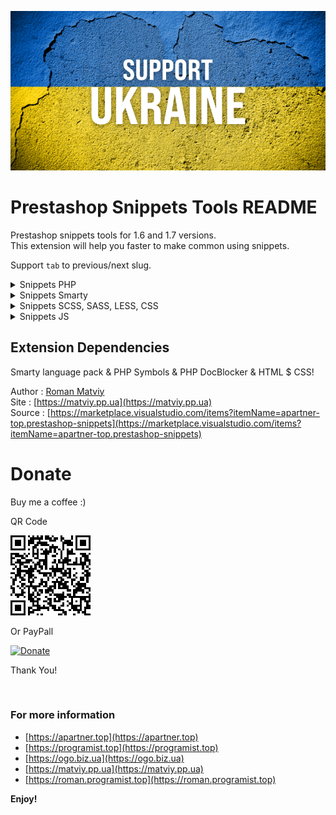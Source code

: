 <a href="https://bank.gov.ua/en/news/all/natsionalniy-bank-vidkriv-spetsrahunok-dlya-zboru-koshtiv-na-potrebi-armiyi"><img src="images/support-Ukraine1.png" alt="support Ukraine"></a>
<a href="https://war.ukraine.ua" style="display: none"><img src="images/russia-invaded-Ukraine.png" alt="russia invaded Ukraine"></a>

#

# Prestashop Snippets Tools README

Prestashop snippets tools for 1.6 and 1.7 versions.<br>
This extension will help you faster to make common using snippets.

Support `tab` to previous/next slug.

<details>
<summary>Snippets PHP</summary>

-   p:ajaxMethod => Ajax Call Your Method
-   p:ajaxAdminController => Ajax Call Your Admin Controller Code
-   p:ajaxFrontController => Ajax Call Your Front Controller Code
-   p:dump => var_dump('');
-   p:printr => print_r('');
-   p:getIsset => Checks if a key exists either in $\_POST or $\_GET Tools::getIsset('');
-   p:getval => Tools::getValue('');
-   p:getAllValues => Get all values from $_POST/$\_GET. Tools::getAllValues();
-   p:redirectAdmin => Redirect user to another page (using header Location) Tools::redirectAdmin($url);
-   p:redirectLink => Redirect URLs already containing PS_BASE_URI Tools::redirectLink($url);
-   p:redirect => Redirect user to another page Tools::redirect($url);
-   p:prefix => Db::getInstance->getPrefix();
-   p:token => Give a admin token Tools::getAdminTokenLite('<admin_controller_name>');
-   p:psquery => Show an instance of DBQuery
-   p:sqlexecute => Prestashop DB execute function
-   p:sqlexecuteS => Prestashop DB executeS function
-   p:sqlrow => Give a Db::getInstance()->getRow($sql);
-   p:sqlval => Give a Db::getInstance()->getValue($sql);
-   p:clean => Allows to display the text without HTML tags and slashes
-   p:userBrowser => Get user browser
-   p:userPlatform => Get user platform
-   p:boolVal => Bool Value
-   p:phpVer => Identify the version of php
-   p:camelCaseToKebabCase => Converts SomethingLikeThis to something-like-this
-   p:toUnderscoreCase => Converts SomethingLikeThis to something-like-this
-   p:toCamelCase => Translates a string with underscores into camel case (e.g. first_name -> firstName)
-   p:simplexml_load_file => Function simplexml_load_file()
-   p:class => Create a Prestashop object model sample !
-   p:module => Create a Prestashop Module sample !
-   p:assign => Give a $this->context->smarty->assign(array());
-   p:mail_send => Give a complete Mail::send() call

### Configuration storage service

#### Store configuration data

-   p:configuration::set => Configuration::set(string $key, mixed $value, ShopConstraint $shopConstraint = null);

    > This method returns true if the operation is successful, false otherwise.

#### Check if a configuration data set exists

-   p:configuration::has => Configuration::has(string $key, ShopConstraint $shopConstraint = null);

    > This method returns true if the data exists, false otherwise.

#### Update configuration data

-   p:configuration::updateValue => Configuration::updateValue(string $key, mixed $default = null);

    > This method returns the data for $key if it data exists, or NULL otherwise.

#### Retrieve configuration data

-   p:configuration::get => Configuration::get(string $key, mixed $default = null);

    > This method returns the data for $key if it data exists, or NULL otherwise.
    >
    > If the data is stored as multi language, this will return an array of values indexed by language id.

#### Delete configuration

-   p:configuration::remove = > Configuration::remove(string $key);

    > This method returns nothing, and throws an Exception on error.

<!-- Support `tab` to previous/next slug. -->

### Functions with PHPStorm

-   As you can see, I add new functions , references by PHPStorm.

| shortcut | function                      |
| -------- | ----------------------------- |
| \_c      | build construct method        |
| eco      | echo                          |
| fore     | foreach                       |
| forek    | foreach with key              |
| inc      | include                       |
| inco     | include_once                  |
| prif     | build private method          |
| prisf    | build private static method   |
| prof     | build protected method        |
| prosf    | build protected static method |
| pubf     | build public method           |
| pubsf    | build public static method    |
| rqr      | require                       |
| rqro     | require_once                  |
| thr      | throw new...                  |

<br>

### Magic constants

| shortcut | constant          |
| -------- | ----------------- |
| \_l      | \_\_LINE\_\_      |
| \_f      | \_\_FILE\_\_      |
| \_d      | \_\_DIR\_\_       |
| \_fun    | \_\_FUNCTION\_\_  |
| \_cl     | \_\_CLASS\_\_     |
| \_t      | \_\_TRAIT\_\_     |
| \_m      | \_\_METHOD\_\_    |
| \_n      | \_\_NAMESPACE\_\_ |
| \_cn     | ClassName::class  |

</details>

<details>
<summary>Snippets Smarty</summary>

-   p:l => {l s='' mod='' d='Shop.Theme.Action'}
-   p:l => {l s='' sprintf=[$var|intval] mod='<module_name>' d='Shop.Theme.Action'}
-   p:dump => {$var|dump}
-   p:vdump => {$var|var_dump}
-   p:printr => {$var|print_r}
-   p:hook => {hook h='<hook_name>' mod='<hook_name>'}
-   p:widget => {widget name='<module_name>' hook='<hook_name>'}
-   p:token => {Tools::getAdminTokenLite('<admin_controller_name>')}
-   p:s.get => {$smarty.get.<get_parammetr>}
    > display value of page from URL ($\_GET) http://www.example.com/index.php?page=foo
-   p:s.post => {$smarty.post.<post_parammetr>}
    > display the variable "page" from a form ($\_POST['page'])
-   p:s.cookie => {$smarty.cookies.username}
    > display the value of the cookie "username" ($\_COOKIE['username'])
-   p:s.server_name => {$smarty.server.SERVER_NAME}
    > display the server variable "SERVER_NAME" ($\_SERVER['SERVER_NAME'])
-   p:s.path => {$smarty.env.PATH}
    > display the system environment variable "PATH"
-   p:s.session.id => {$smarty.session.id}
    > display the php session variable "id" ($\_SESSION['id'])
-   p:s.request.username => {$smarty.request.username}
    > display the variable "username" from merged get/post/cookies/server/env

### Link to admin controller

-   p:link-admin-controller => {$link->getAdminLink('<admin_controller_name>')}

### Link to page (new-products, specials, my-account etc.)

-   p:link-page-1.6 => {$link->getPageLink()}
-   p:link-page-1.7 => {url entity='my-account' params=['edited' => 1, 'id' => $id]}

### Link to category

-   p:link-category-1.6 => {$link->getCategoryLink()}
-   p:link-category-1.7 => {url entity='category' id=<id_category> id_lang=<id_lang>}

### Link to product

-   p:link-product-1.6 => {$link->getProductLink()}
-   p:link-product-1.7 => {url entity='product' id=<id_product>}

### Link to module

-   p:link-module-1.6 => {$link->getModuleLink('<module_name>','<controller_name>','<array_of_params>')}
-   p:link-module-1.7 => {url entity='module' name='myModule' controller='myController' params = ['paramKey1' => $paramValue1, 'paramKey2' => $paramValue2]}

### Link to image

-   p:link-image-1.6 => {$link->getCatImageLink()}
-   p:link-image-1.7 => {url entity='categoryImage' id=$id_category name='imageType'}

        > imageType

             cart_default (125px x 125px)
             small_default (98px x 98px)
             medium_default (452px x 452px)
             home_default (250px x 250px)
             large_default (800px x 800px)
             category_default (141px x 180px)
             stores_default (170px x 115px)

</details>

<details>
<summary>Snippets SCSS, SASS, LESS, CSS</summary>

Generate media queries for these devices

-   p:media_phone => Generate Media Query Phone

    ```
    @media screen and (max-width: 767px) {

    }
    ```

-   p:media_tablet => Generate Media Query Tablet

    ```
    @media screen and (min-width: 768px) and (max-width: 991px) {

    }
    ```

-   p:media_desktop => Generate Media Query Desktop

    ```
    @media screen and (min-width: 992px) {

    }
    ```

-   p:flex-center => Display Flex Center attributes

    ```
    display: flex;
    justify-content: center;
    align-items: center;
    ```

</details>

<details>
<summary>Snippets JS</summary>

-   p:ajaxFrontController => jQuery Ajax Call Your Front Controller
-   p:ajaxAdminController => jQuery Ajax Call Your Admin Controller

-   p:for => For Loop
-   for => For Loop
-   loop => For Loop

        ```
         for (var index = 0; index < array.length; index++) {
            var element = array[index];

        }
        ```

-   p:log => Print to console
-   clg => Print to console
-   log => Print to console

        ```
        console.log();
        ```

</details>

<!-- ## Features
Describe specific features of your extension including screenshots of your extension in action. Image paths are relative to this README file.

For example if there is an image subfolder under your extension project workspace:

\!\[feature X\]\(images/feature-x.png\)

> Tip: Many popular extensions utilize animations. This is an excellent way to show off your extension! We recommend short, focused animations that are easy to follow. -->
<!-- ## Requirements
If you have any requirements or dependencies, add a section describing those and how to install and configure them. -->
<!-- ## Extension Settings

Include if your extension adds any VS Code settings through the `contributes.configuration` extension point.

For example:

This extension contributes the following settings:

-  `myExtension.enable`: enable/disable this extension
-  `myExtension.thing`: set to `blah` to do something -->
<!-- ## Known Issues
Calling out known issues can help limit users opening duplicate issues against your extension. -->
<!-- ## Release Notes
Users appreciate release notes as you update your extension.
### 0.0.1
Added snippets php, css, and smarty.
---
### 0.0.2
Added snippets smarty, html.
---

-->

<!-- ## Working with Markdown

**Note:** You can author your README using Visual Studio Code. Here are some useful editor keyboard shortcuts:

-  Split the editor (`Cmd+\` on macOS or `Ctrl+\` on Windows and Linux)
-  Toggle preview (`Shift+CMD+V` on macOS or `Shift+Ctrl+V` on Windows and Linux)
-  Press `Ctrl+Space` (Windows, Linux) or `Cmd+Space` (macOS) to see a list of Markdown snippets -->

## Extension Dependencies

Smarty language pack & PHP Symbols & PHP DocBlocker & HTML $ CSS!

Author : [Roman Matviy](https://roman.programist.top)
<br>
Site : [https://matviy.pp.ua](https://matviy.pp.ua)
<br>
Source : [https://marketplace.visualstudio.com/items?itemName=apartner-top.prestashop-snippets](https://marketplace.visualstudio.com/items?itemName=apartner-top.prestashop-snippets)

# Donate

<p>Buy me a coffee :)</p>
<p>QR Code</p>
<p><a href="https://github.com/MatviyRoman/resass/blob/master/img/qr-code.png?raw=true" target="_blank" rel="noopener noreferrer"><img src="https://github.com/MatviyRoman/resass/raw/master/img/qr-code.png?raw=true" alt="donation resass media queries" style="max-width:100%;"></a></p>
<p>Or PayPall</p>
<p><a href="https://www.paypal.com/cgi-bin/webscr?cmd=_s-xclick&amp;hosted_button_id=E2H8329XLYRKQ&amp;source=url" rel="nofollow"><img src="https://camo.githubusercontent.com/361950b331ef676b7eec436a4dbe5a7ce47211a6623dcc889b1f5b7b611b27df/68747470733a2f2f7777772e70617970616c6f626a656374732e636f6d2f656e5f55532f692f62746e2f62746e5f646f6e61746543435f4c472e676966" alt="Donate" data-canonical-src="https://www.paypalobjects.com/en_US/i/btn/btn_donateCC_LG.gif" style="max-width:100%;"></a></p>
<p>Thank You!</p>
<br>

### For more information

-   [https://apartner.top](https://apartner.top)
-   [https://programist.top](https://programist.top)
-   [https://ogo.biz.ua](https://ogo.biz.ua)
-   [https://matviy.pp.ua](https://matviy.pp.ua)
-   [https://roman.programist.top](https://roman.programist.top)

<!-- -  [Visual Studio Code's Markdown Support](http://code.visualstudio.com/docs/languages/markdown)
-  [Markdown Syntax Reference](https://help.github.com/articles/markdown-basics/) -->

**Enjoy!**

